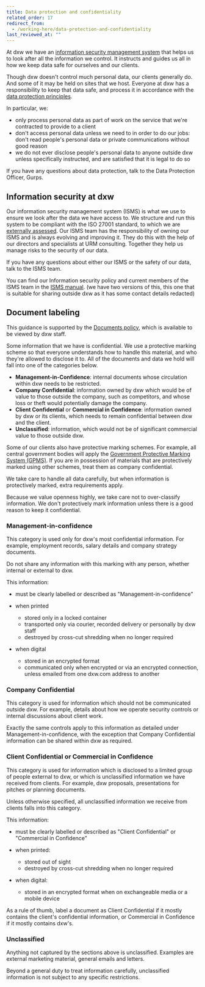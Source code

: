 ```yaml
---
title: Data protection and confidentiality
related_order: 17
redirect_from:
  - /working-here/data-protection-and-confidentiality
last_reviewed_at: ""
---
```

At dxw we have an [information security management system](https://docs.google.com/document/d/1ccBz3KEgEFZqHyfD2wa28LDj1IpIlxWJLXJMSG_-1xo/edit?usp=drive_link) that helps us to look after all the information we control. It instructs and guides us all in how we keep data safe for ourselves and our clients.

Though dxw doesn't control much personal data, our clients generally do. And
some of it may be held on sites that we host. Everyone at dxw has a
responsibility to keep that data safe, and process it in accordance with the
[data protection principles](https://www.gov.uk/data-protection/the-data-protection-act).

In particular, we:

* only process personal data as part of work on the service that we're
  contracted to provide to a client
* don't access personal data unless we need to in order to do our jobs: don't
  read people's personal data or private communications without good reason
* we do not ever disclose people's personal data to anyone outside dxw unless
  specifically instructed, and are satisfied that it is legal to do so

If you have any questions about data protection, talk to the Data Protection
Officer, Gurps.

## Information security at dxw

Our information security management system (ISMS) is what we use to ensure we look after the data we have access to. We structure and run this system to be compliant with the ISO 27001 standard, to which we are [externally assessed](https://certcheck.ukas.com/certified-entity/576f1903-1190-5342-b525-37ae686b8fd1). Our ISMS team has the responsibility of owning our ISMS and is always evolving and improving it. They do this with the help of our directors and specialists at URM consulting. Together they help us manage risks to the security of our data. 

If you have any questions about either our ISMS or the safety of our data, talk to the ISMS team.

You can find our Information security policy and current members of the ISMS team in the [ISMS manual](https://docs.google.com/document/d/1ccBz3KEgEFZqHyfD2wa28LDj1IpIlxWJLXJMSG_-1xo/edit?usp=drive_link). (we have two versions of this, this one that is suitable for sharing outside dxw as it has some contact details redacted) 

## Document labeling

This guidance is supported by the [Documents policy](https://docs.google.com/document/d/1lynCayxE4PyMWXCBIgWcMHSLUIEySuNq1uTNrpC1yxs/edit?usp=sharing), which is available to be viewed by dxw staff.

Some information that we have is confidential. We use a protective marking
scheme so that everyone understands how to handle this material, and who they're
allowed to disclose it to. All of the documents and data we hold will fall into
one of the categories below.

* **Management-in-Confidence**: internal documents whose circulation within dxw
  needs to be restricted.
* **Company Confidential**: information owned by dxw which would be of value to
  those outside the company, such as competitors, and whose loss or theft would
  potentially damage the company.
* **Client Confidential** or **Commercial in Confidence**: information owned by
  dxw or its clients, which needs to remain confidential between dxw and the
  client.
* **Unclassified**: information, which would not be of significant commercial
  value to those outside dxw.

Some of our clients also have protective marking schemes. For example, all
central government bodies will apply the
[Government Protective Marking System (GPMS)](https://www.gov.uk/government/publications/government-security-classifications).
If you are in possession of materials that are protectively marked using other
schemes, treat them as company confidential.

We take care to handle all data carefully, but when information is protectively
marked, extra requirements apply.

Because we value openness highly, we take care not to over-classify information.
We don't protectively mark information unless there is a good reason to keep it
confidential.

### Management-in-confidence

This category is used only for dxw's most confidential information. For example,
employment records, salary details and company strategy documents.

Do not share any information with this marking with any person, whether internal
or external to dxw.

This information:

* must be clearly labelled or described as "Management-in-confidence"
* when printed

  * stored only in a locked container
  * transported only via courier, recorded delivery or personally by dxw staff
  * destroyed by cross-cut shredding when no longer required
* when digital

  * stored in an encrypted format
  * communicated only when encrypted or via an encrypted connection, unless
    emailed from one dxw.com address to another

### Company Confidential

This category is used for information which should not be communicated outside
dxw. For example, details about how we operate security controls or internal
discussions about client work.

Exactly the same controls apply to this information as detailed under
Management-in-confidence, with the exception that Company Confidential
information can be shared within dxw as required.

### Client Confidential or Commercial in Confidence

This category is used for information which is disclosed to a limited group of
people external to dxw, or which is unclassified information we have received
from clients. For example, dxw proposals, presentations for pitches or planning
documents.

Unless otherwise specified, all unclassified information we receive from clients
falls into this category.

This information:

* must be clearly labelled or described as "Client Confidential" or "Commercial
  in Confidence"
* when printed:

  * stored out of sight
  * destroyed by cross-cut shredding when no longer required
* when digital:

  * stored in an encrypted format when on exchangeable media or a mobile device

As a rule of thumb, label a document as Client Confidential if it mostly
contains the client's confidential information, or Commercial in Confidence if
it mostly contains dxw's.

### Unclassified

Anything not captured by the sections above is unclassified. Examples are
external marketing material, general emails and letters.

Beyond a general duty to treat information carefully, unclassified information
is not subject to any specific restrictions.